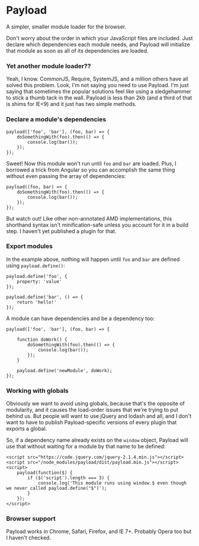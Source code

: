 # Payload

A simpler, smaller module loader for the browser. 

Don't worry about the order in which your JavaScript files are included. Just declare which dependencies each module needs, and Payload will initialize that module as soon as all of its dependencies are loaded.

### Yet another module loader??

Yeah, I know. CommonJS, Require, SystemJS, and a million others have all solved this problem. Look, I'm not saying you need to use Payload. I'm just saying that sometimes the popular solutions feel like using a sledgehammer to stick a thumb tack in the wall. Payload is less than 2kb (and a third of that is shims for IE<9) and it just has two simple methods.

### Declare a module's dependencies


```
payload(['foo', 'bar'], (foo, bar) => {
	doSomethingWith(foo).then(() => {
		console.log(bar());
	});
});
```

Sweet! Now this module won't run until `foo` and `bar` are loaded. Plus, I borrowed a trick from Angular so you can accomplish the same thing without even passing the array of dependencies:

```
payload((foo, bar) => {
	doSomethingWith(foo).then(() => {
		console.log(bar());
	});
});
```

But watch out! Like other non-annotated AMD implementations, this shorthand syntax isn't minification-safe unless you account for it in a build step. I haven't yet published a plugin for that.

### Export modules

In the example above, nothing will happen until `foo` and `bar` are defined using `payload.define()`:

```
payload.define('foo', {
	property: 'value'
});

payload.define('bar', () => {
	return 'hello!'
});
```

A module can have dependencies and be a dependency too:

```
payload(['foo', 'bar'], (foo, bar) => {
	
	function doWork() {
		doSomethingWith(foo).then(() => {
			console.log(bar());
		});
	}

	payload.define('newModule', doWork);
});
```

### Working with globals

Obviously we want to avoid using globals, because that's the opposite of modularity, and it causes the load-order issues that we're trying to put behind us. But people will want to use jQuery and lodash and all, and I don't want to have to publish Payload-specific versions of every plugin that exports a global. 

So, if a dependency name already exists on the `window` object, Payload will use that without waiting for a module by that name to be defined:

```
<script src="https://code.jquery.com/jquery-2.1.4.min.js"></script>
<script src="/node_modules/payload/dist/payload.min.js"></script>
<script>
	payload(function($) {
		if ($('script').length === 3) {
			console.log('This module runs using window.$ even though we never called payload.define("$")');
		}
	});
</script>
```

### Browser support

Payload works in Chrome, Safari, Firefox, and IE 7+. Probably Opera too but I haven't checked.
